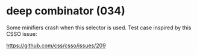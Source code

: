 # deep combinator (034)

Some minifiers crash when this selector is used. Test case inspired by this
CSSO issue:

https://github.com/css/csso/issues/209
